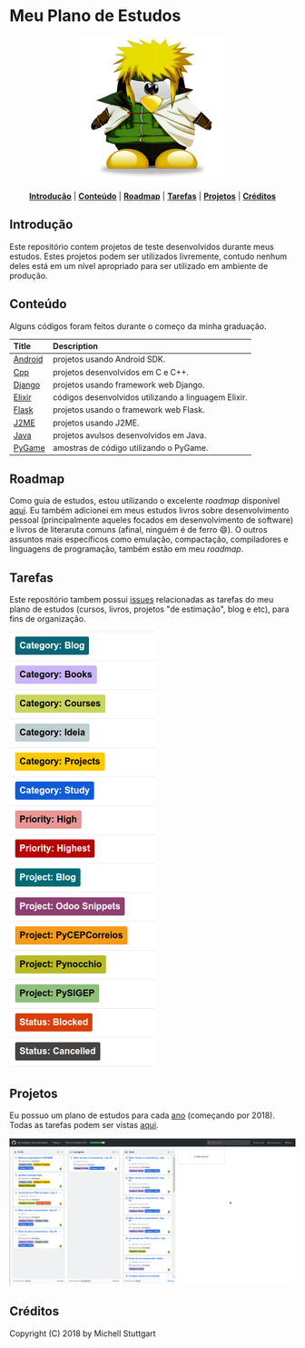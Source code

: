 # Meu Plano de Estudos

<p align="center">
<a name="top" href="https://github.com/mstuttgart/plano-de-estudos"><img src="./img/tux.png"></a>
</p>

<p align="center">
<b><a href="#introdução">Introdução</a></b>
|
<b><a href="#conteúdo">Conteúdo</a></b>
|
<b><a href="#roadmap">Roadmap</a></b>
|
<b><a href="#tarefas">Tarefas</a></b>
|
<b><a href="#projetos">Projetos</a></b>
|
<b><a href="#créditos">Créditos</a></b>
</p>

## Introdução

Este repositório contem projetos de teste desenvolvidos durante meus estudos. Estes projetos podem ser utilizados livremente, contudo nenhum deles está em um nível apropriado para ser utilizado em ambiente de produção.

## Conteúdo

Alguns códigos foram feitos durante o começo da minha graduação. 

| Title               | Description                                          |
| :------------------ | :--------------------------------------------------- |
| [Android](android/) | projetos usando Android SDK.                         |
| [Cpp](cpp/)         | projetos desenvolvidos em C e C++.                   |
| [Django](django/)   | projetos usando framework web Django.                |
| [Elixir](elixir/)   | códigos desenvolvidos utilizando a linguagem Elixir. |
| [Flask](flask/)     | projetos usando o framework web Flask.               |
| [J2ME](j2me/)       | projetos usando J2ME.                                |
| [Java](java/)       | projetos avulsos desenvolvidos em Java.              |
| [PyGame](pygame/)   | amostras de código utilizando o PyGame.              |

## Roadmap

Como guia de estudos, estou utilizando o excelente *roadmap* disponível [aqui](https://github.com/kamranahmedse/developer-roadmap). Eu também adicionei em meus estudos livros sobre desenvolvimento pessoal (principalmente aqueles focados em desenvolvimento de software) e livros de literaruta comuns (afinal, ninguém é de ferro :smile:). O outros assuntos mais específicos como emulação, compactação, compiladores e linguagens de programação, também estão em meu *roadmap*.

## Tarefas

Este repositório tambem possui [issues](https://github.com/mstuttgart/plano-de-estudos/issues) relacionadas as tarefas do meu plano de estudos (cursos, livros, projetos "de estimação", blog e etc), para fins de organização. 

![](./img/labels.png)

## Projetos

Eu possuo um plano de estudos para cada [ano](https://github.com/mstuttgart/plano-de-estudos/projects) (começando por 2018). Todas as tarefas podem ser vistas [aqui](https://github.com/mstuttgart/plano-de-estudos/projects/1?fullscreen=true).

![](./img/projetos.png)

## Créditos

Copyright (C) 2018 by Michell Stuttgart
